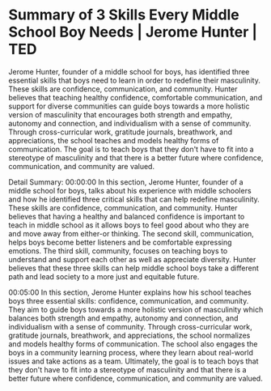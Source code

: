 # Summary of 3 Skills Every Middle School Boy Needs | Jerome Hunter | TED

Jerome Hunter, founder of a middle school for boys, has identified three essential skills that boys need to learn in order to redefine their masculinity. These skills are confidence, communication, and community. Hunter believes that teaching healthy confidence, comfortable communication, and support for diverse communities can guide boys towards a more holistic version of masculinity that encourages both strength and empathy, autonomy and connection, and individualism with a sense of community. Through cross-curricular work, gratitude journals, breathwork, and appreciations, the school teaches and models healthy forms of communication. The goal is to teach boys that they don't have to fit into a stereotype of masculinity and that there is a better future where confidence, communication, and community are valued.

Detail Summary: 
00:00:00
In this section, Jerome Hunter, founder of a middle school for boys, talks about his experience with middle schoolers and how he identified three critical skills that can help redefine masculinity. These skills are confidence, communication, and community. Hunter believes that having a healthy and balanced confidence is important to teach in middle school as it allows boys to feel good about who they are and move away from either-or thinking. The second skill, communication, helps boys become better listeners and be comfortable expressing emotions. The third skill, community, focuses on teaching boys to understand and support each other as well as appreciate diversity. Hunter believes that these three skills can help middle school boys take a different path and lead society to a more just and equitable future.

00:05:00
In this section, Jerome Hunter explains how his school teaches boys three essential skills: confidence, communication, and community. They aim to guide boys towards a more holistic version of masculinity which balances both strength and empathy, autonomy and connection, and individualism with a sense of community. Through cross-curricular work, gratitude journals, breathwork, and appreciations, the school normalizes and models healthy forms of communication. The school also engages the boys in a community learning process, where they learn about real-world issues and take actions as a team. Ultimately, the goal is to teach boys that they don't have to fit into a stereotype of masculinity and that there is a better future where confidence, communication, and community are valued.

